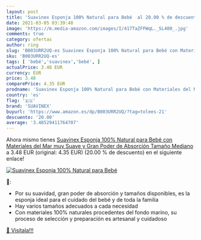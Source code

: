 ```yaml
---
layout: post
title: 'Suavinex Esponja 100% Natural para Bebé  al 20.00 % de descuento'
date: 2021-03-05 03:39:48
image: 'https://m.media-amazon.com/images/I/417TaZFFWqL._SL400_.jpg'
comments: true
category: ofertas
author: ring
slug: 'B003URR2UQ-es Suavinex Esponja 100% Natural para Bebé con Materiales del...'
sku: 'B003URR2UQ-es'
tags: [ 'bebé','suavinex','bebé', ]
actualPrice: 3.48 EUR
currency: EUR
price: 3.48
comparePrice: 4.35 EUR
prodname: 'Suavinex Esponja 100% Natural para Bebé con Materiales del Mar muy Suave y Gran Poder de Absorción  Tamaño Mediano'
country: 'es'
flag: '🇪🇸'
brand: 'SUAVINEX'
buyurl: 'https://www.amazon.es/dp/B003URR2UQ/?tag=tolees-21'
descuento: '20.00'
average: '3.48529411764707'
---
```


Ahora mismo tienes [Suavinex Esponja 100% Natural para Bebé con Materiales del Mar muy Suave y Gran Poder de Absorción  Tamaño Mediano](https://www.amazon.es/dp/B003URR2UQ/?tag=tolees-21) a 3.48 EUR (original: 4.35 EUR) (20.00 %  de descuento) en el siguiente enlace!

[![Suavinex Esponja 100% Natural para Bebé ](https://m.media-amazon.com/images/I/417TaZFFWqL._SL400_.jpg)](https://www.amazon.es/dp/B003URR2UQ/?tag=tolees-21)

🔎:

- Por su suavidad, gran poder de absorción y tamaños disponibles, es la esponja ideal para el cuidado del bebé y de toda la familia
- Hay varios tamaños adecuados a cada necesidad
- Con materiales 100% naturales procedentes del fondo marino, su proceso de selección y preparación es artesanal y cuidadoso

[🛒 Visítala!!!](https://www.amazon.es/dp/B003URR2UQ/?tag=tolees-21)
